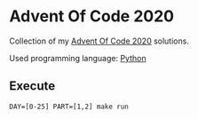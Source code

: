 # Advent Of Code 2020

Collection of my [Advent Of Code 2020](https://adventofcode.com/2020) solutions.  

Used programming language: [Python](https://www.python.org/)

## Execute
`DAY=[0-25] PART=[1,2] make run`
